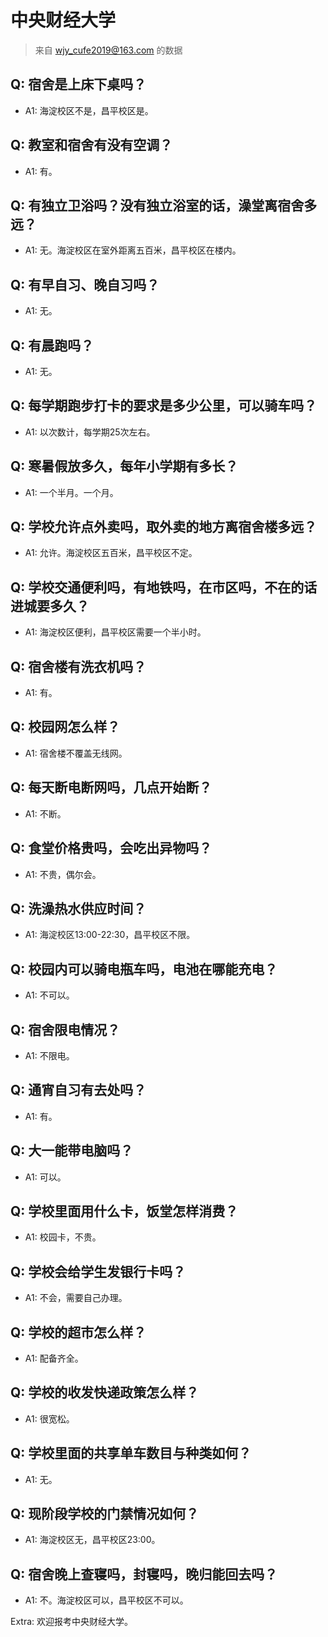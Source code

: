 # 中央财经大学

> 来自 wjy_cufe2019@163.com 的数据

## Q: 宿舍是上床下桌吗？

- A1: 海淀校区不是，昌平校区是。

## Q: 教室和宿舍有没有空调？

- A1: 有。

## Q: 有独立卫浴吗？没有独立浴室的话，澡堂离宿舍多远？

- A1: 无。海淀校区在室外距离五百米，昌平校区在楼内。

## Q: 有早自习、晚自习吗？

- A1: 无。

## Q: 有晨跑吗？

- A1: 无。

## Q: 每学期跑步打卡的要求是多少公里，可以骑车吗？

- A1: 以次数计，每学期25次左右。

## Q: 寒暑假放多久，每年小学期有多长？

- A1: 一个半月。一个月。

## Q: 学校允许点外卖吗，取外卖的地方离宿舍楼多远？

- A1: 允许。海淀校区五百米，昌平校区不定。

## Q: 学校交通便利吗，有地铁吗，在市区吗，不在的话进城要多久？

- A1: 海淀校区便利，昌平校区需要一个半小时。

## Q: 宿舍楼有洗衣机吗？

- A1: 有。

## Q: 校园网怎么样？

- A1: 宿舍楼不覆盖无线网。

## Q: 每天断电断网吗，几点开始断？

- A1: 不断。

## Q: 食堂价格贵吗，会吃出异物吗？

- A1: 不贵，偶尔会。

## Q: 洗澡热水供应时间？

- A1: 海淀校区13:00-22:30，昌平校区不限。

## Q: 校园内可以骑电瓶车吗，电池在哪能充电？

- A1: 不可以。

## Q: 宿舍限电情况？

- A1: 不限电。

## Q: 通宵自习有去处吗？

- A1: 有。

## Q: 大一能带电脑吗？

- A1: 可以。

## Q: 学校里面用什么卡，饭堂怎样消费？

- A1: 校园卡，不贵。

## Q: 学校会给学生发银行卡吗？

- A1: 不会，需要自己办理。

## Q: 学校的超市怎么样？

- A1: 配备齐全。

## Q: 学校的收发快递政策怎么样？

- A1: 很宽松。

## Q: 学校里面的共享单车数目与种类如何？

- A1: 无。

## Q: 现阶段学校的门禁情况如何？

- A1: 海淀校区无，昌平校区23:00。

## Q: 宿舍晚上查寝吗，封寝吗，晚归能回去吗？

- A1: 不。海淀校区可以，昌平校区不可以。

Extra: 欢迎报考中央财经大学。